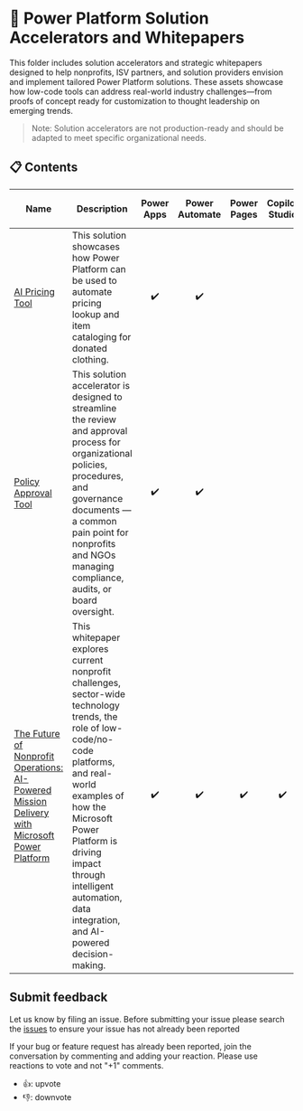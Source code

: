 # 🚀 Power Platform Solution Accelerators and Whitepapers
This folder includes solution accelerators and strategic whitepapers designed to help nonprofits, ISV partners, and solution providers envision and implement tailored Power Platform solutions. These assets showcase how low-code tools can address real-world industry challenges—from proofs of concept ready for customization to thought leadership on emerging trends. 
> Note: Solution accelerators are not production-ready and should be adapted to meet specific organizational needs.

## 📋 Contents
| Name | Description | Power Apps | Power Automate | Power Pages | Copilot Studio | AI Builder | Dataverse | Premium Licensing Needed | 
| ----- | ----- | :---: | :---: | :---: | :---: | :---: | :---: | :---: |
| [AI Pricing Tool](https://github.com/microsoft/TSI-Business-Applications/tree/main/Power-Platform/Solution-Accelerators/AI-Pricing-Tool) | This solution showcases how Power Platform can be used to automate pricing lookup and item cataloging for donated clothing. | ✔️ | ✔️ |  |  | ✔️ | ✔️ | ✔️ | 
| [Policy Approval Tool](https://github.com/microsoft/TSI-Business-Applications/tree/main/Power-Platform/Solution-Accelerators/Policy-Approval-Tool) | This solution accelerator is designed to streamline the review and approval process for organizational policies, procedures, and governance documents — a common pain point for nonprofits and NGOs managing compliance, audits, or board oversight. | ✔️ | ✔️ |  |  |  | ✔️ | ✔️ | 
| [The Future of Nonprofit Operations: AI-Powered Mission Delivery with Microsoft Power Platform](https://github.com/microsoft/TSI-Business-Applications/blob/main/Power-Platform/Whitepapers/The%20Future%20of%20Nonprofit%20Operations%3A%20AI-Powered%20Mission%20Delivery%20with%20Microsoft%20Power%20Platform.md) | This whitepaper explores current nonprofit challenges, sector-wide technology trends, the role of low-code/no-code platforms, and real-world examples of how the Microsoft Power Platform is driving impact through intelligent automation, data integration, and AI-powered decision-making. | ✔️ | ✔️ | ✔️ | ✔️ | ✔️ | ✔️ |  | 

## Submit feedback
Let us know by filing an issue. 
Before submitting your issue please search the [issues](https://github.com/microsoft/TSI-Business-Applications/issues) to ensure your issue has not already been reported

If your bug or feature request has already been reported, join the conversation by commenting and adding your reaction. Please use reactions to vote and not "+1" comments.
- 👍: upvote
- 👎: downvote
